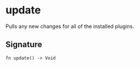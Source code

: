# update

Pulls any new changes for all of the installed plugins.
## Signature

```nogscript
fn update() -> Void
```

